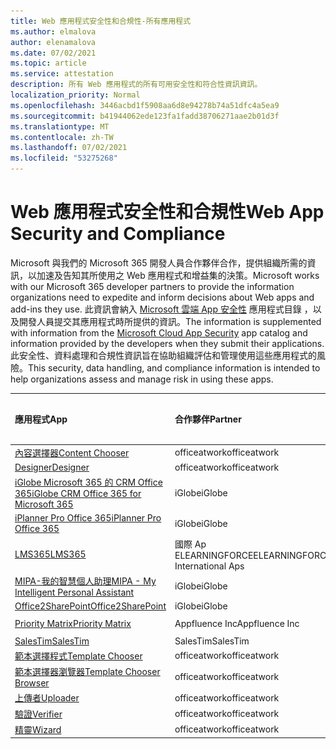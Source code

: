 ```yaml
---
title: Web 應用程式安全性和合規性-所有應用程式
ms.author: elmalova
author: elenamalova
ms.date: 07/02/2021
ms.topic: article
ms.service: attestation
description: 所有 Web 應用程式的所有可用安全性和符合性資訊資訊。
localization_priority: Normal
ms.openlocfilehash: 3446acbd1f5908aa6d8e94278b74a51dfc4a5ea9
ms.sourcegitcommit: b41944062ede123fa1fadd38706271aae2b01d3f
ms.translationtype: MT
ms.contentlocale: zh-TW
ms.lasthandoff: 07/02/2021
ms.locfileid: "53275268"
---
```

# <a name="web-app-security-and-compliance"></a><span data-ttu-id="8fe33-103">Web 應用程式安全性和合規性</span><span class="sxs-lookup"><span data-stu-id="8fe33-103">Web App Security and Compliance</span></span>

<span data-ttu-id="8fe33-104">Microsoft 與我們的 Microsoft 365 開發人員合作夥伴合作，提供組織所需的資訊，以加速及告知其所使用之 Web 應用程式和增益集的決策。</span><span class="sxs-lookup"><span data-stu-id="8fe33-104">Microsoft works with our Microsoft 365 developer partners to provide the information organizations need to expedite and inform decisions about Web apps and add-ins they use.</span></span> <span data-ttu-id="8fe33-105">此資訊會納入 [Microsoft 雲端 App 安全性](https://www.microsoft.com/en-us/enterprise-mobility-security/cloud-app-security) 應用程式目錄 ，以及開發人員提交其應用程式時所提供的資訊。</span><span class="sxs-lookup"><span data-stu-id="8fe33-105">The information is supplemented with information from the [Microsoft Cloud App Security](https://www.microsoft.com/en-us/enterprise-mobility-security/cloud-app-security) app catalog and information provided by the developers when they submit their applications.</span></span> <span data-ttu-id="8fe33-106">此安全性、資料處理和合規性資訊旨在協助組織評估和管理使用這些應用程式的風險。</span><span class="sxs-lookup"><span data-stu-id="8fe33-106">This security, data handling, and compliance information is intended to help organizations assess and manage risk in using these apps.</span></span>

| <span data-ttu-id="8fe33-107">**應用程式**</span><span class="sxs-lookup"><span data-stu-id="8fe33-107">**App**</span></span> | <span data-ttu-id="8fe33-108">**合作夥伴**</span><span class="sxs-lookup"><span data-stu-id="8fe33-108">**Partner**</span></span> | <span data-ttu-id="8fe33-109">**發行者證明**</span><span class="sxs-lookup"><span data-stu-id="8fe33-109">**Publisher Attested**</span></span> | <span data-ttu-id="8fe33-110">**認證**</span><span class="sxs-lookup"><span data-stu-id="8fe33-110">**Certified**</span></span> |
|:--------|:------------|:----------------------:|:-------------:|
| [<span data-ttu-id="8fe33-111">內容選擇器</span><span class="sxs-lookup"><span data-stu-id="8fe33-111">Content Chooser</span></span>](./officeatwork-content-chooser.md) | <span data-ttu-id="8fe33-112">officeatwork</span><span class="sxs-lookup"><span data-stu-id="8fe33-112">officeatwork</span></span> | <span data-ttu-id="8fe33-113">**✓**</span><span class="sxs-lookup"><span data-stu-id="8fe33-113">**✓**</span></span> |  |
| [<span data-ttu-id="8fe33-114">Designer</span><span class="sxs-lookup"><span data-stu-id="8fe33-114">Designer</span></span>](./officeatwork-designer.md) | <span data-ttu-id="8fe33-115">officeatwork</span><span class="sxs-lookup"><span data-stu-id="8fe33-115">officeatwork</span></span> | <span data-ttu-id="8fe33-116">**✓**</span><span class="sxs-lookup"><span data-stu-id="8fe33-116">**✓**</span></span> |  |
| [<span data-ttu-id="8fe33-117">iGlobe Microsoft 365 的 CRM Office 365</span><span class="sxs-lookup"><span data-stu-id="8fe33-117">iGlobe CRM Office 365 for Microsoft 365</span></span>](./iglobe-crm-office-365-for-microsoft.md) | <span data-ttu-id="8fe33-118">iGlobe</span><span class="sxs-lookup"><span data-stu-id="8fe33-118">iGlobe</span></span> | <span data-ttu-id="8fe33-119">**✓**</span><span class="sxs-lookup"><span data-stu-id="8fe33-119">**✓**</span></span> |  |
| [<span data-ttu-id="8fe33-120">iPlanner Pro Office 365</span><span class="sxs-lookup"><span data-stu-id="8fe33-120">iPlanner Pro Office 365</span></span>](./iglobe-iplanner-pro-office-365.md) | <span data-ttu-id="8fe33-121">iGlobe</span><span class="sxs-lookup"><span data-stu-id="8fe33-121">iGlobe</span></span> | <span data-ttu-id="8fe33-122">**✓**</span><span class="sxs-lookup"><span data-stu-id="8fe33-122">**✓**</span></span> |  |
| [<span data-ttu-id="8fe33-123">LMS365</span><span class="sxs-lookup"><span data-stu-id="8fe33-123">LMS365</span></span>](./elearningforce-international-aps-lms365.md) | <span data-ttu-id="8fe33-124">國際 Ap ELEARNINGFORCE</span><span class="sxs-lookup"><span data-stu-id="8fe33-124">ELEARNINGFORCE International Aps</span></span> | <span data-ttu-id="8fe33-125">**✓**</span><span class="sxs-lookup"><span data-stu-id="8fe33-125">**✓**</span></span> | <img alt="Certified application badge" src="../media/certified-badge.png" height="25" width="25" /> |
| [<span data-ttu-id="8fe33-126">MIPA-我的智慧個人助理</span><span class="sxs-lookup"><span data-stu-id="8fe33-126">MIPA - My Intelligent Personal Assistant</span></span>](./iglobe-mipa-my-intelligent-personal-assistant.md) | <span data-ttu-id="8fe33-127">iGlobe</span><span class="sxs-lookup"><span data-stu-id="8fe33-127">iGlobe</span></span> | <span data-ttu-id="8fe33-128">**✓**</span><span class="sxs-lookup"><span data-stu-id="8fe33-128">**✓**</span></span> |  |
| [<span data-ttu-id="8fe33-129">Office2SharePoint</span><span class="sxs-lookup"><span data-stu-id="8fe33-129">Office2SharePoint</span></span>](./iglobe-office2sharepoint.md) | <span data-ttu-id="8fe33-130">iGlobe</span><span class="sxs-lookup"><span data-stu-id="8fe33-130">iGlobe</span></span> | <span data-ttu-id="8fe33-131">**✓**</span><span class="sxs-lookup"><span data-stu-id="8fe33-131">**✓**</span></span> |  |
| [<span data-ttu-id="8fe33-132">Priority Matrix</span><span class="sxs-lookup"><span data-stu-id="8fe33-132">Priority Matrix</span></span>](./appfluence-inc-priority-matrix.md) | <span data-ttu-id="8fe33-133">Appfluence Inc</span><span class="sxs-lookup"><span data-stu-id="8fe33-133">Appfluence Inc</span></span> | <span data-ttu-id="8fe33-134">**✓**</span><span class="sxs-lookup"><span data-stu-id="8fe33-134">**✓**</span></span> | <img alt="Certified application badge" src="../media/certified-badge.png" height="25" width="25" /> |
| [<span data-ttu-id="8fe33-135">SalesTim</span><span class="sxs-lookup"><span data-stu-id="8fe33-135">SalesTim</span></span>](./salestim.md) | <span data-ttu-id="8fe33-136">SalesTim</span><span class="sxs-lookup"><span data-stu-id="8fe33-136">SalesTim</span></span> | <span data-ttu-id="8fe33-137">**✓**</span><span class="sxs-lookup"><span data-stu-id="8fe33-137">**✓**</span></span> |  |
| [<span data-ttu-id="8fe33-138">範本選擇程式</span><span class="sxs-lookup"><span data-stu-id="8fe33-138">Template Chooser</span></span>](./officeatwork-template-chooser.md) | <span data-ttu-id="8fe33-139">officeatwork</span><span class="sxs-lookup"><span data-stu-id="8fe33-139">officeatwork</span></span> | <span data-ttu-id="8fe33-140">**✓**</span><span class="sxs-lookup"><span data-stu-id="8fe33-140">**✓**</span></span> |  |
| [<span data-ttu-id="8fe33-141">範本選擇器瀏覽器</span><span class="sxs-lookup"><span data-stu-id="8fe33-141">Template Chooser Browser</span></span>](./officeatwork-template-chooser-browser.md) | <span data-ttu-id="8fe33-142">officeatwork</span><span class="sxs-lookup"><span data-stu-id="8fe33-142">officeatwork</span></span> | <span data-ttu-id="8fe33-143">**✓**</span><span class="sxs-lookup"><span data-stu-id="8fe33-143">**✓**</span></span> |  |
| [<span data-ttu-id="8fe33-144">上傳者</span><span class="sxs-lookup"><span data-stu-id="8fe33-144">Uploader</span></span>](./officeatwork-uploader.md) | <span data-ttu-id="8fe33-145">officeatwork</span><span class="sxs-lookup"><span data-stu-id="8fe33-145">officeatwork</span></span> | <span data-ttu-id="8fe33-146">**✓**</span><span class="sxs-lookup"><span data-stu-id="8fe33-146">**✓**</span></span> |  |
| [<span data-ttu-id="8fe33-147">驗證</span><span class="sxs-lookup"><span data-stu-id="8fe33-147">Verifier</span></span>](./officeatwork-verifier.md) | <span data-ttu-id="8fe33-148">officeatwork</span><span class="sxs-lookup"><span data-stu-id="8fe33-148">officeatwork</span></span> | <span data-ttu-id="8fe33-149">**✓**</span><span class="sxs-lookup"><span data-stu-id="8fe33-149">**✓**</span></span> |  |
| [<span data-ttu-id="8fe33-150">精靈</span><span class="sxs-lookup"><span data-stu-id="8fe33-150">Wizard</span></span>](./officeatwork-wizard.md) | <span data-ttu-id="8fe33-151">officeatwork</span><span class="sxs-lookup"><span data-stu-id="8fe33-151">officeatwork</span></span> | <span data-ttu-id="8fe33-152">**✓**</span><span class="sxs-lookup"><span data-stu-id="8fe33-152">**✓**</span></span> |  |
